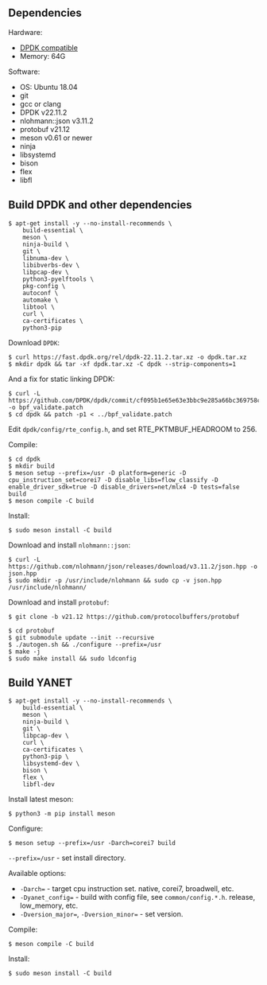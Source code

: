 ## Dependencies
Hardware:
- [DPDK compatible](https://core.dpdk.org/supported/)
- Memory: 64G

Software:
- OS: Ubuntu 18.04
- git
- gcc or clang
- DPDK v22.11.2
- nlohmann::json v3.11.2
- protobuf v21.12
- meson v0.61 or newer
- ninja
- libsystemd
- bison
- flex
- libfl

## Build DPDK and other dependencies
```
$ apt-get install -y --no-install-recommends \
    build-essential \
    meson \
    ninja-build \
    git \
    libnuma-dev \
    libibverbs-dev \
    libpcap-dev \
    python3-pyelftools \
    pkg-config \
    autoconf \
    automake \
    libtool \
    curl \
    ca-certificates \
    python3-pip
```

Download `DPDK`:
```
$ curl https://fast.dpdk.org/rel/dpdk-22.11.2.tar.xz -o dpdk.tar.xz
$ mkdir dpdk && tar -xf dpdk.tar.xz -C dpdk --strip-components=1
```
And a fix for static linking DPDK:
```
$ curl -L https://github.com/DPDK/dpdk/commit/cf095b1e65e63e3bbc9e285a66bc369758c39fc7.patch -o bpf_validate.patch
$ cd dpdk && patch -p1 < ../bpf_validate.patch
```
Edit `dpdk/config/rte_config.h`, and set RTE_PKTMBUF_HEADROOM to 256.

Compile:
```
$ cd dpdk
$ mkdir build
$ meson setup --prefix=/usr -D platform=generic -D cpu_instruction_set=corei7 -D disable_libs=flow_classify -D enable_driver_sdk=true -D disable_drivers=net/mlx4 -D tests=false build
$ meson compile -C build
```

Install:
```
$ sudo meson install -C build
```

Download and install `nlohmann::json`:
```
$ curl -L https://github.com/nlohmann/json/releases/download/v3.11.2/json.hpp -o json.hpp
$ sudo mkdir -p /usr/include/nlohmann && sudo cp -v json.hpp /usr/include/nlohmann/
```

Download and install `protobuf`:
```
$ git clone -b v21.12 https://github.com/protocolbuffers/protobuf

$ cd protobuf
$ git submodule update --init --recursive
$ ./autogen.sh && ./configure --prefix=/usr
$ make -j
$ sudo make install && sudo ldconfig
```

## Build YANET
```
$ apt-get install -y --no-install-recommends \
    build-essential \
    meson \
    ninja-build \
    git \
    libpcap-dev \
    curl \
    ca-certificates \
    python3-pip \
    libsystemd-dev \
    bison \
    flex \
    libfl-dev
```

Install latest meson:
```
$ python3 -m pip install meson
```

Configure:
```
$ meson setup --prefix=/usr -Darch=corei7 build
```
`--prefix=/usr` - set install directory.

Available options:
- `-Darch=` - target cpu instruction set. native, corei7, broadwell, etc.
- `-Dyanet_config=` - build with config file, see `common/config.*.h`. release, low_memory, etc.
- `-Dversion_major=`, `-Dversion_minor=` - set version.

Compile:
```
$ meson compile -C build
```

Install:
```
$ sudo meson install -C build
```
